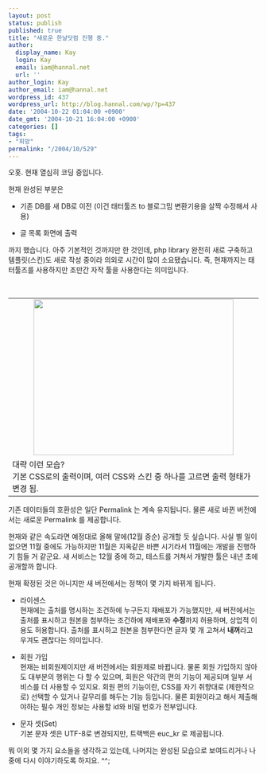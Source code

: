```yaml
---
layout: post
status: publish
published: true
title: "새로운 한날닷컴 진행 중."
author:
  display_name: Kay
  login: Kay
  email: iam@hannal.net
  url: ''
author_login: Kay
author_email: iam@hannal.net
wordpress_id: 437
wordpress_url: http://blog.hannal.com/wp/?p=437
date: '2004-10-22 01:04:00 +0900'
date_gmt: '2004-10-21 16:04:00 +0900'
categories: []
tags:
- "희망"
permalink: "/2004/10/529"
---
```

<p>오홋. 현재 열심히 코딩 중입니다.</p>
<p>현재 완성된 부분은
<ul>
<li />기존 DB를 새 DB로 이전 (이건 <span class=key1 onclick=keyword_open('./kview.php?kd=%C5%C2%C5%CD%C5%F8%C1%EE')>태터툴즈</span> to 블로그밈 변환기용을 살짝 수정해서 사용)</p>
<li />글 목록 화면에 출력</ul>
<p>까지 했습니다. 아주 기본적인 것까지만 한 것인데, php library 완전히 새로 구축하고 템플릿(스킨)도 새로 작성 중이라 의외로 시간이 많이 소요됐습니다. 즉, 현재까지는 <span class=key1 onclick=keyword_open('./kview.php?kd=%C5%C2%C5%CD%C5%F8%C1%EE')>태터툴즈</span>를 사용하지만 조만간 자작 툴을 사용한다는 의미입니다.</p>
<p><center><br />
<table>
<tr>
<td><center><img src="http://blog.hannal.com/tt-attach/1022/041022004411859073/034716.gif" width="402" height="313"></center></td>
</tr>
<tr>
<td class="centerphoto"> 대략 이런 모습? <br />
기본 CSS로의 출력이며, 여러 CSS와 스킨 중 하나를 고르면 출력 형태가 변경 됨.</td>
</tr>
</table>
<p></center></p>
<p>기존 데이터들의 호환성은 일단 Permalink 는 계속 유지됩니다. 물론 새로 바뀐 <span class=key1 onclick=keyword_open('./kview.php?kd=%B9%F6%C0%FC')>버전</span>에서는 새로운 Permalink 를 제공합니다.</p>
<p>현재와 같은 속도라면 예정대로 올해 말에(12월 중순) 공개할 듯 싶습니다. 사실 별 일이 없으면 11월 중에도 가능하지만 11월은 지옥같은 바쁜 시기라서 11월에는 개발을 진행하기 힘들 거 같군요. 새 서비스는 12월 중에 하고, 테스트를 거쳐서 개발한 툴은 내년 초에 공개할까 합니다.</p>
<p>현재 확정된 것은 아니지만 새 <span class=key1 onclick=keyword_open('./kview.php?kd=%B9%F6%C0%FC')>버전</span>에서는 정책이 몇 가지 바뀌게 됩니다.
<ul>
<li />라이센스<br />
현재에는 출처를 명시하는 조건하에 누구든지 재배포가 가능했지만, 새 <span class=key1 onclick=keyword_open('./kview.php?kd=%B9%F6%C0%FC')>버전</span>에서는 출처를 표시하고 원본을 첨부하는 조건하에 재배포와 <b>수정</b>까지 허용하며, 상업적 이용도 허용합니다. 출처를 표시하고 원본을 첨부한다면 글자 몇 개 고쳐서 <b>내꺼</b>라고 우겨도 괜찮다는 의미입니다.</p>
<li />회원 가입<br />
현재는 비회원제이지만 새 <span class=key1 onclick=keyword_open('./kview.php?kd=%B9%F6%C0%FC')>버전</span>에서는 회원제로 바뀝니다. 물론 회원 가입하지 않아도 대부분의 행위는 다 할 수 있으며, 회원은 약간의 편의 기능이 제공되며 일부 서비스를 더 사용할 수 있지요. 회원 편의 기능이란, CSS를 자기 취향대로 (제한적으로) 선택할 수 있거나 갈무리를 해두는 기능 등입니다. 물론 회원이라고 해서 제출해야하는 필수 개인 정보는 사용할 id와 비밀 번호가 전부입니다.</p>
<li />문자 셋(Set)<br />
기본 문자 셋은 UTF-8로 변경되지만, 트랙백은 euc_kr 로 제공됩니다.</ul>
<p>뭐 이외 몇 가지 요소들을 생각하고 있는데, 나머지는 완성된 모습으로 보여드리거나 나중에 다시 이야기하도록 하지요. ^^;</p>
